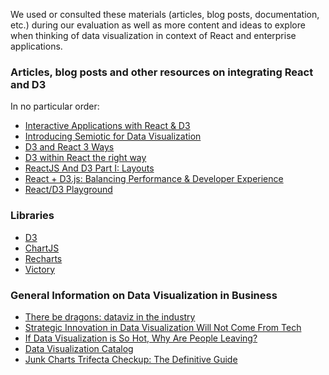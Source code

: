 We used or consulted these materials (articles, blog posts, documentation, etc.) during our evaluation as well as more content and ideas to explore when thinking of data visualization in context of React and enterprise applications.

### Articles, blog posts and other resources on integrating React and D3

In no particular order:

* [Interactive Applications with React & D3](https://medium.com/@Elijah_Meeks/interactive-applications-with-react-d3-f76f7b3ebc71)
* [Introducing Semiotic for Data Visualization](https://medium.com/@Elijah_Meeks/introducing-semiotic-for-data-visualization-88dc3c6b6926)
* [D3 and React 3 Ways](https://mikewilliamson.wordpress.com/2016/06/03/d3-and-react-3-ways/)
* [D3 within React the right way](https://oli.me.uk/2015/09/09/d3-within-react-the-right-way/)
* [ReactJS And D3 Part I: Layouts](http://formidable.com/blog/2015/05/21/react-d3-layouts/)
* [React + D3.js: Balancing Performance & Developer Experience](https://medium.com/@tibotiber/react-d3-js-balancing-performance-developer-experience-4da35f912484)
* [React/D3 Playground](https://github.com/tibotiber/rd3)

### Libraries

* [D3](https://d3js.org/)
* [ChartJS](http://www.chartjs.org/)
* [Recharts](http://recharts.org/#/en-US/)
* [Victory](http://formidable.com/open-source/victory/)

### General Information on Data Visualization in Business

* [There be dragons: dataviz in the industry](https://medium.com/visualizing-the-field/there-be-dragons-dataviz-in-the-industry-652e712394a0)
* [Strategic Innovation in Data Visualization Will Not Come From Tech](https://medium.com/visualizing-the-field/strategic-innovation-in-data-visualization-will-not-come-from-tech-4c1f7379ae39)
* [If Data Visualization is So Hot, Why Are People Leaving?](https://medium.com/visualizing-the-field/why-people-leave-their-data-viz-jobs-be1a7ab5dddc)
* [Data Visualization Catalog](http://datavizcatalogue.com/index.html)
* [Junk Charts Trifecta Checkup: The Definitive Guide](http://junkcharts.typepad.com/junk_charts/junk-charts-trifecta-checkup-the-definitive-guide.html)

